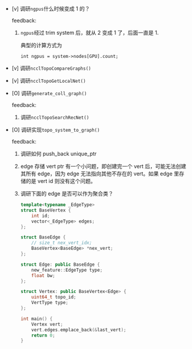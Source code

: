 * [v] 调研`ngpus`什么时候变成 1 的？

    feedback:

    1. `ngpus`经过 trim system 后，就从 2 变成 1 了，后面一直是 1.

        典型的计算方式为

        `int ngpus = system->nodes[GPU].count;`

* [v] 调研`ncclTopoCompareGraphs()`

* [v] 调研`ncclTopoGetLocalNet()`

* [O] 调研`generate_coll_graph()`

    feedback:

    1. 调研`ncclTopoSearchRecNet()`

* [O] 调研实现`topo_system_to_graph()`

    feedback:

    1. 调研如何 push_back unique_ptr

    1. edge 存储 vert ptr 有一个小问题，即创建完一个 vert 后，可能无法创建其所有 edge，因为 edge 无法指向其他不存在的 vert。如果 edge 里存储的是 vert id 则没有这个问题。

    1. 调研下面的 edge 是否可以作为聚合类？

        ```cpp
        template<typename _EdgeType>
        struct BaseVertex {
            int id;
            vector<_EdgeType> edges;
        };

        struct BaseEdge {
            // size_t nex_vert_idx;
            BaseVertex<BaseEdge> *nex_vert;
        };

        struct Edge: public BaseEdge {
            new_feature::EdgeType type;
            float bw;
        };

        struct Vertex: public BaseVertex<Edge> {
            uint64_t topo_id;
            VertType type;
        };

        int main() {
            Vertex vert;
            vert.edges.emplace_back(&last_vert);
            return 0;
        }
        ```